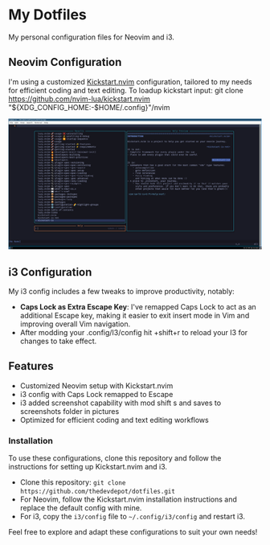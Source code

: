 # My Dotfiles

My personal configuration files for Neovim and i3.

## Neovim Configuration

I'm using a customized [Kickstart.nvim](https://github.com/nvim-lua/kickstart.nvim) configuration, tailored to my needs for efficient coding and text editing.
To loadup kickstart input:
git clone https://github.com/nvim-lua/kickstart.nvim "${XDG_CONFIG_HOME:-$HOME/.config}"/nvim

![Setup Screenshot](dot_files.png)

## i3 Configuration

My i3 config includes a few tweaks to improve productivity, notably:

* **Caps Lock as Extra Escape Key**: I've remapped Caps Lock to act as an additional Escape key, making it easier to exit insert mode in Vim and improving overall Vim navigation.
* After modding your .config/I3/config hit <mod>+shift+r to reload your I3 for changes to take effect.

## Features

* Customized Neovim setup with Kickstart.nvim
* i3 config with Caps Lock remapped to Escape
* i3 added screenshot capability with mod shift s and saves to screenshots folder in pictures
* Optimized for efficient coding and text editing workflows

### Installation

To use these configurations, clone this repository and follow the instructions for setting up Kickstart.nvim and i3.

* Clone this repository: `git clone https://github.com/thedevdepot/dotfiles.git`
* For Neovim, follow the Kickstart.nvim installation instructions and replace the default config with mine.
* For i3, copy the `i3/config` file to `~/.config/i3/config` and restart i3.

Feel free to explore and adapt these configurations to suit your own needs!

